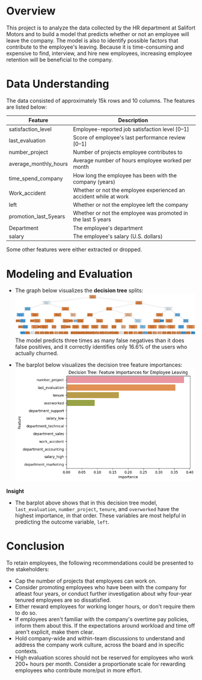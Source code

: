 # Overview 
This project is to analyze the data collected by the HR department at Salifort Motors and to build a model that predicts whether or not an employee will leave the company. The model is also to identify possible factors that contribute to the employee's leaving. Because it is time-consuming and expensive to find, interview, and hire new employees, increasing employee retention will be beneficial to the company.

# Data Understanding
The data consisted of approximately 15k rows and 10 columns. The features are listed below: 

Feature  |Description |
-----|-----| 
satisfaction_level|Employee-reported job satisfaction level [0&ndash;1]|
last_evaluation|Score of employee's last performance review [0&ndash;1]|
number_project|Number of projects employee contributes to|
average_monthly_hours|Average number of hours employee worked per month|
time_spend_company|How long the employee has been with the company (years)
Work_accident|Whether or not the employee experienced an accident while at work
left|Whether or not the employee left the company
promotion_last_5years|Whether or not the employee was promoted in the last 5 years
Department|The employee's department
salary|The employee's salary (U.S. dollars)


Some other features were either extracted or dropped.

# Modeling and Evaluation 
- The graph below visualizes the **decision tree** splits:
![Confusion Matrix](/SalifortMotors/images/1.png)
The model predicts three times as many false negatives than it does false positives, and it correctly identifies only 16.6% of the users who actually churned.

- The barplot below visualizes the decision tree feature importances:
![Barplot](/SalifortMotors/images/2.png)

**Insight** 
- The barplot above shows that in this decision tree model, `last_evaluation`, `number_project`, `tenure`, and `overworked` have the highest importance, in that order. These variables are most helpful in predicting the outcome variable, `left`.


# Conclusion

To retain employees, the following recommendations could be presented to the stakeholders:

* Cap the number of projects that employees can work on.
* Consider promoting employees who have been with the company for atleast four years, or conduct further investigation about why four-year tenured employees are so dissatisfied. 
* Either reward employees for working longer hours, or don't require them to do so. 
* If employees aren't familiar with the company's overtime pay policies, inform them about this. If the expectations around workload and time off aren't explicit, make them clear. 
* Hold company-wide and within-team discussions to understand and address the company work culture, across the board and in specific contexts. 
* High evaluation scores should not be reserved for employees who work 200+ hours per month. Consider a proportionate scale for rewarding employees who contribute more/put in more effort. 
